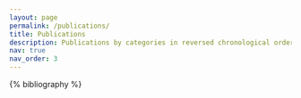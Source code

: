 ```yaml
---
layout: page
permalink: /publications/
title: Publications
description: Publications by categories in reversed chronological order. generated by jekyll-scholar.
nav: true
nav_order: 3
---
```


<!-- _pages/publications.md -->

<!-- Bibsearch Feature -->

<!-- {% include bib_search.liquid %} -->

<div class="publications">

{% bibliography %}

</div>
